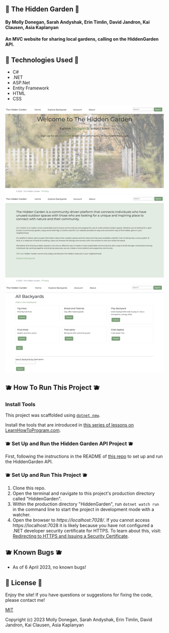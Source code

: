 ## 🍓 The Hidden Garden 🍓

#### By Molly Donegan, Sarah Andyshak, Erin Timlin, David Jandron, Kai Clausen, Asia Kaplanyan

#### An MVC website for sharing local gardens, calling on the HiddenGarden API.

## 🍐 Technologies Used 🍐 

* C#
* .NET
* ASP.Net
* Entity Framework
* HTML
* CSS

![home page](home.png)
![about page](about.png)
![main body of site](backyards.png)

## 🫐 How To Run This Project 🫐

### Install Tools

This project was scaffolded using [`dotnet new`](https://learn.microsoft.com/en-us/dotnet/core/tools/dotnet-new).

Install the tools that are introduced in [this series of lessons on LearnHowToProgram.com](https://www.learnhowtoprogram.com/c-and-net/getting-started-with-c).

### 🫐 Set Up and Run the Hidden Garden API Project 🫐

First, following the instructions in the README of [this repo](https://github.com/kaisama92/HiddenGardenApi.Solution) to set up and run the HiddenGarden API.

### 🫐 Set Up and Run This Project 🫐

1. Clone this repo.
2. Open the terminal and navigate to this project's production directory called "HiddenGarden".
3. Within the production directory "HiddenGarden", run `dotnet watch run` in the command line to start the project in development mode with a watcher.
4. Open the browser to _https://localhost:7028/_. If you cannot access https://localhost:7028 it is likely because you have not configured a .NET developer security certificate for HTTPS. To learn about this, visit: [Redirecting to HTTPS and Issuing a Security Certificate](https://www.learnhowtoprogram.com/lessons/redirecting-to-https-and-issuing-a-security-certificate).

## 🫐 Known Bugs 🫐

* As of 6 April 2023, no known bugs!

## 🍓 License 🍓
Enjoy the site! If you have questions or suggestions for fixing the code, please contact me!

[MIT](https://github.com/kaisama92/HiddenGardenClient.Solution/blob/main/LICENSE)

Copyright (c) 2023 Molly Donegan, Sarah Andyshak, Erin Timlin, David Jandron, Kai Clausen, Asia Kaplanyan